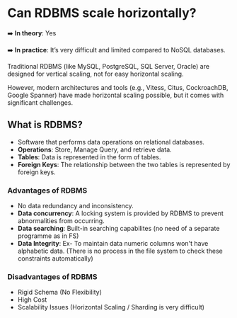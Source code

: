 # Can RDBMS scale horizontally?

➡️ **In theory**: Yes

➡️ **In practice**: It’s very difficult and limited compared to NoSQL databases.

Traditional RDBMS (like MySQL, PostgreSQL, SQL Server, Oracle) are designed for vertical scaling, not for easy horizontal scaling.

However, modern architectures and tools (e.g., Vitess, Citus, CockroachDB, Google Spanner) have made horizontal scaling possible, but it comes with significant challenges.

## What is RDBMS?
- Software that performs data operations on relational databases.
- **Operations**: Store, Manage Query, and retrieve data.
- **Tables**: Data is represented in the form of tables.
- **Foreign Keys**: The relationship between the two tables is represented by foreign keys.

### Advantages of RDBMS
- No data redundancy and inconsistency.
- **Data concurrency**: A locking system is provided by RDBMS to prevent abnormalities from occurring.
- **Data searching**: Built-in searching capabilites (no need of a separate programme as in FS)
- **Data Integrity**: Ex- To maintain data numeric columns won't have alphabetic data.
(There is no process in the file system to check these constraints automatically)

### Disadvantages of RDBMS
- Rigid Schema (No Flexibility)
- High Cost
- Scalability Issues (Horizontal Scaling / Sharding is very difficult)